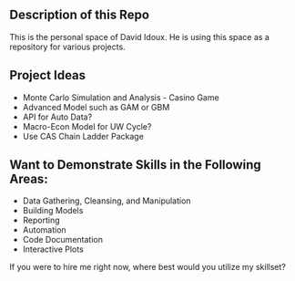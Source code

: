 ## Description of this Repo
This is the personal space of David Idoux. 
He is using this space as a repository for various projects. 



## Project Ideas

* Monte Carlo Simulation and Analysis - Casino Game
* Advanced Model such as GAM or GBM
* API for Auto Data?
* Macro-Econ Model for UW Cycle?
* Use CAS Chain Ladder Package

## Want to Demonstrate Skills in the Following Areas:

* Data Gathering, Cleansing, and Manipulation
* Building Models
* Reporting
* Automation
* Code Documentation
* Interactive Plots


If you were to hire me right now, where best would you utilize my skillset?
